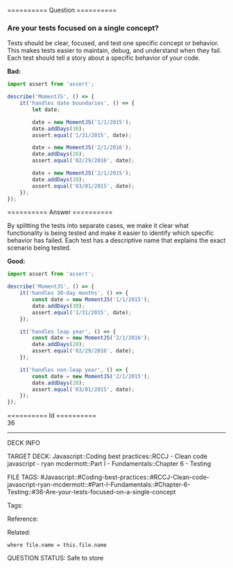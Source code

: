 ========== Question ==========  

### Are your tests focused on a single concept?

Tests should be clear, focused, and test one specific concept or behavior. This makes tests easier to maintain, debug, and understand when they fail. Each test should tell a story about a specific behavior of your code.

**Bad:**

```javascript
import assert from 'assert';

describe('MomentJS', () => {
    it('handles date boundaries', () => {
        let date;

        date = new MomentJS('1/1/2015');
        date.addDays(30);
        assert.equal('1/31/2015', date);

        date = new MomentJS('2/1/2016');
        date.addDays(28);
        assert.equal('02/29/2016', date);

        date = new MomentJS('2/1/2015');
        date.addDays(28);
        assert.equal('03/01/2015', date);
    });
});
```  

========== Answer ==========  

By splitting the tests into separate cases, we make it clear what functionality is being tested and make it easier to identify which specific behavior has failed. Each test has a descriptive name that explains the exact scenario being tested.

**Good:**

```javascript
import assert from 'assert';

describe('MomentJS', () => {
    it('handles 30-day months', () => {
        const date = new MomentJS('1/1/2015');
        date.addDays(30);
        assert.equal('1/31/2015', date);
    });

    it('handles leap year', () => {
        const date = new MomentJS('2/1/2016');
        date.addDays(28);
        assert.equal('02/29/2016', date);
    });

    it('handles non-leap year', () => {
        const date = new MomentJS('2/1/2015');
        date.addDays(28);
        assert.equal('03/01/2015', date);
    });
});
```

========== Id ==========  
36

---

DECK INFO

TARGET DECK: Javascript::Coding best practices::RCCJ - Clean code javascript - ryan mcdermott::Part I - Fundamentals::Chapter 6 - Testing

FILE TAGS: #Javascript::#Coding-best-practices::#RCCJ-Clean-code-javascript-ryan-mcdermott::#Part-I-Fundamentals::#Chapter-6-Testing::#36-Are-your-tests-focused-on-a-single-concept

Tags:

Reference:

Related:

```dataview
where file.name = this.file.name
```

QUESTION STATUS: Safe to store
